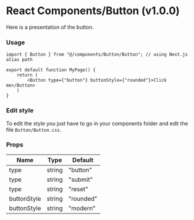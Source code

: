# React Components/Button (v1.0.0)
Here is a presentation of the button.

### Usage

```tsx
import { Button } from "@/components/Button/Button"; // using Next.js alias path

export default function MyPage() {
    return (
        <Button type={"button"} buttonStyle={"rounded"}>Click me</Button>
    )
}
```

### Edit style
To edit the style you just have to go in your components folder and edit the file `Button/Button.css`.

### Props
| Name | Type | Default |
| --- | --- | --- |
| type | string | "button" |
| type | string | "submit" |
| type | string | "reset" |
| buttonStyle | string | "rounded" |
| buttonStyle | string | "modern" |